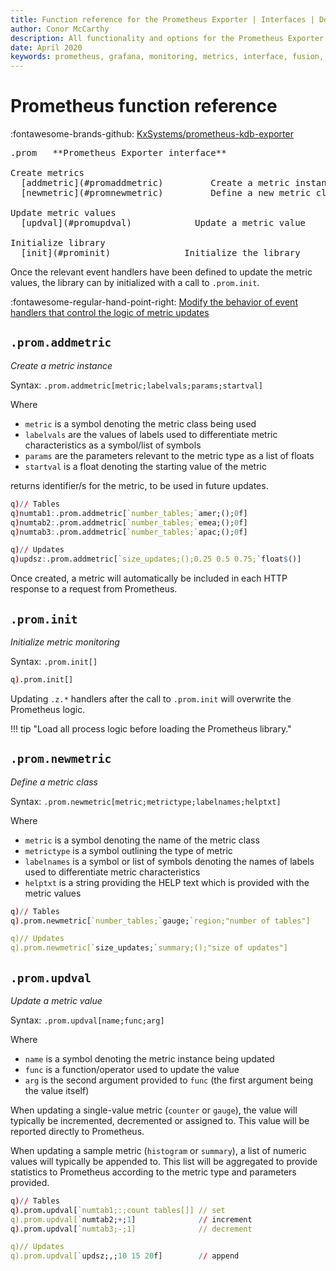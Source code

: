 ```yaml
---
title: Function reference for the Prometheus Exporter | Interfaces | Documentation for kdb+ and q
author: Conor McCarthy
description: All functionality and options for the Prometheus Exporter for kdb+ metrics
date: April 2020
keywords: prometheus, grafana, monitoring, metrics, interface, fusion, exporter, visualisation, q
---
```

# Prometheus function reference

:fontawesome-brands-github:
[KxSystems/prometheus-kdb-exporter](https://github.com/KxSystems/prometheus-kdb-exporter)

<pre markdown="1" class="language-txt">
.prom   **Prometheus Exporter interface**

Create metrics
  [addmetric](#promaddmetric)         Create a metric instance
  [newmetric](#promnewmetric)         Define a new metric class

Update metric values
  [updval](#promupdval)            Update a metric value

Initialize library
  [init](#prominit)              Initialize the library
</pre>

Once the relevant event handlers have been defined to update the metric values, the library can by initialized with a call to `.prom.init`.

:fontawesome-regular-hand-point-right:
[Modify the behavior of event handlers that control the logic of metric updates](event-handlers.md)





## `.prom.addmetric`

_Create a metric instance_

Syntax: `.prom.addmetric[metric;labelvals;params;startval]`

Where

-   `metric` is a symbol denoting the metric class being used
-   `labelvals` are the values of labels used to differentiate metric characteristics as a symbol/list of symbols
-   `params` are the parameters relevant to the metric type as a list of floats
-   `startval` is a float denoting the starting value of the metric

returns identifier/s for the metric, to be used in future updates.

```q
q)// Tables
q)numtab1:.prom.addmetric[`number_tables;`amer;();0f]
q)numtab2:.prom.addmetric[`number_tables;`emea;();0f]
q)numtab3:.prom.addmetric[`number_tables;`apac;();0f]

q)// Updates
q)updsz:.prom.addmetric[`size_updates;();0.25 0.5 0.75;`float$()]
```

Once created, a metric will automatically be included in each HTTP response to a request from Prometheus.


## `.prom.init`

_Initialize metric monitoring_

Syntax: `.prom.init[]`

```q
q).prom.init[]
```

Updating `.z.*` handlers after the call to `.prom.init` will overwrite the Prometheus logic. 

!!! tip "Load all process logic before loading the Prometheus library."


## `.prom.newmetric`

_Define a metric class_

Syntax: `.prom.newmetric[metric;metrictype;labelnames;helptxt]`

Where

-   `metric` is a symbol denoting the name of the metric class
-   `metrictype` is a symbol outlining the type of metric
-   `labelnames` is a symbol or list of symbols denoting the names of labels used to differentiate metric characteristics
-   `helptxt` is a string providing the HELP text which is provided with the metric values

```q
q)// Tables
q).prom.newmetric[`number_tables;`gauge;`region;"number of tables"]

q)// Updates
q).prom.newmetric[`size_updates;`summary;();"size of updates"]
```


## `.prom.updval`

_Update a metric value_

Syntax: `.prom.updval[name;func;arg]`

Where

-   `name` is a symbol denoting the metric instance being updated
-   `func` is a function/operator used to update the value
-   `arg` is the second argument provided to `func` (the first argument being the value itself)

When updating a single-value metric (`counter` or `gauge`), the value will typically be incremented, decremented or assigned to. This value will be reported directly to Prometheus.

When updating a sample metric (`histogram` or `summary`), a list of numeric values will typically be appended to. This list will be aggregated to provide statistics to Prometheus according to the metric type and parameters provided.

```q
q)// Tables
q).prom.updval[`numtab1;:;count tables[]] // set
q).prom.updval[`numtab2;+;1]              // increment
q).prom.updval[`numtab3;-;1]              // decrement

q)// Updates
q).prom.updval[`updsz;,;10 15 20f]        // append
```


